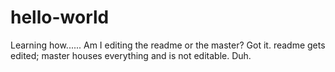 # hello-world
Learning how......
Am I editing the readme or the master?
Got it. readme gets edited; master houses everything and is not editable.  Duh.
